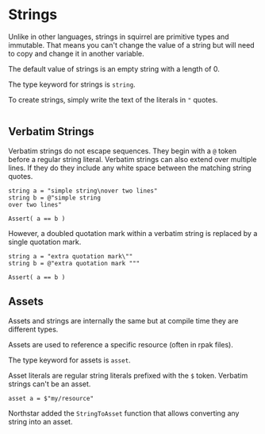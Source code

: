 # Strings

Unlike in other languages, strings in squirrel are primitive types and
immutable. That means you can\'t change the value of a string but will
need to copy and change it in another variable.

The default value of strings is an empty string with a length of 0.

The type keyword for strings is `string`.

To create strings, simply write the text of the literals in `"` quotes.

``` string s = "this is an example string literal"
```

## Verbatim Strings

Verbatim strings do not escape sequences. They begin with a `@` token
before a regular string literal. Verbatim strings can also extend over
multiple lines. If they do they include any white space between the
matching string quotes.

``` 
string a = "simple string\nover two lines"
string b = @"simple string
over two lines"

Assert( a == b )
```

However, a doubled quotation mark within a verbatim string is replaced
by a single quotation mark.

``` 
string a = "extra quotation mark\""
string b = @"extra quotation mark """

Assert( a == b )
```

## Assets

Assets and strings are internally the same but at compile time they are
different types.

Assets are used to reference a specific resource (often in rpak files).

The type keyword for assets is `asset`.

Asset literals are regular string literals prefixed with the `$` token.
Verbatim strings can\'t be an asset.

``` 
asset a = $"my/resource"
```

Northstar added the `StringToAsset` function that allows converting any
string into an asset.
